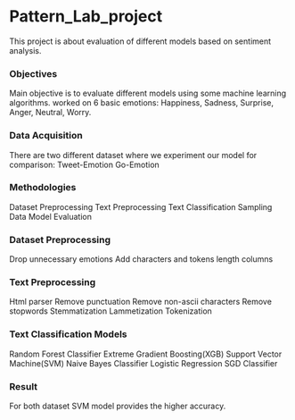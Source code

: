 # Pattern_Lab_project
This project is about evaluation of different models based on sentiment analysis.
### Objectives
Main objective is to evaluate different models using some machine learning algorithms.
worked on 6 basic emotions: Happiness, Sadness, Surprise, Anger, Neutral, Worry.
### Data Acquisition
There are two different dataset where we experiment our model for comparison:
Tweet-Emotion 
Go-Emotion 
### Methodologies
Dataset Preprocessing
Text Preprocessing
Text Classification
Sampling Data
Model Evaluation
### Dataset Preprocessing
Drop unnecessary emotions
Add characters and tokens length columns
### Text Preprocessing
Html parser 
Remove punctuation 
Remove non-ascii characters
Remove stopwords
Stemmatization
Lammetization
Tokenization
### Text Classification Models
Random Forest Classifier
Extreme Gradient Boosting(XGB)
Support Vector Machine(SVM)
Naive Bayes Classifier
Logistic Regression
SGD Classifier
### Result
For both dataset SVM model provides the higher accuracy.
